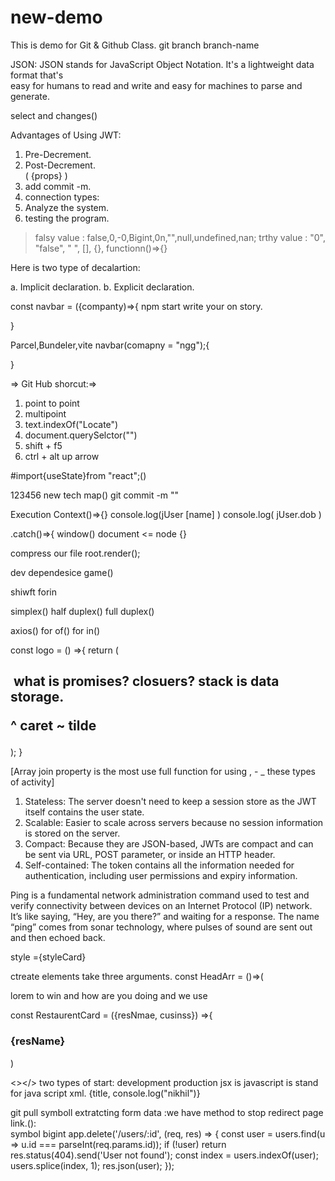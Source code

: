 # new-demo
This is demo for Git &amp; Github Class.
git branch branch-name
      
JSON: JSON stands for JavaScript Object Notation. It's a lightweight data format that's   
easy for humans to read and write and easy for machines to parse and generate.                  
                             
select and changes()                                                             
                                                                                                                
Advantages of Using JWT:                                                                                                                                                       
                                                                                                                                                                                  
1. Pre-Decrement.                                                                                                                                                                                                   
2. Post-Decrement.                                                                                                                                                                              
   ( {props} )                                                                                                                                                                                  
1. add commit -m.                                                                                                                                         
2. connection types:                                                                                                                                                
3. Analyze the system.                                                                    
4. testing the program.              
     
> falsy value : false,0,-0,Bigint,0n,"",null,undefined,nan;
> trthy value : "0", "false", " ", [], {}, functionn()=>{}

Here is two type of decalartion:   

a. Implicit declaration.
b. Explicit declaration.  

const navbar = ({companty)=>{
 npm start
 write your on story.
 
}

Parcel,Bundeler,vite
navbar(comapny = "ngg");{

}

  => Git Hub shorcut:=>
1. point to point
2. multipoint
3. text.indexOf("Locate")
4. document.querySelctor("")
5. shift + f5
6. ctrl + alt up arrow

#import{useState}from "react";()


123456 new tech map()
git commit -m ""

Execution Context()=>{}
console.log(jUser [name] )
console.log( jUser.dob )

.catch()=>{
window()
document <= node {}

compress our file
root.render(<JsxHead />);

dev dependesice
game()

shiwft
forin

simplex()
half duplex()
full duplex()

axios()
for of()
for in()

const logo = () =>{
  return (
  <h2>
  <img alt ="" src="" className = ""/>
  <restaurentCard key ={index} ; 
  import {useState} from "react";
     )
  }

   what is promises?
   closuers?
   stack is data storage.
 
   ^ caret
   ~ tilde
</h2>
 );
}

[Array join property is the most use full function for using , - _ these types of activity]

1. Stateless: The server doesn't need to keep a session store as the JWT itself contains the user state.
2. Scalable: Easier to scale across servers because no session information is stored on the server.
3. Compact: Because they are JSON-based, JWTs are compact and can be sent via URL, POST parameter, or inside an HTTP header.
4. Self-contained: The token contains all the information needed for authentication, including user permissions and expiry information.

Ping is a fundamental network administration command used to test and verify connectivity between devices on an Internet Protocol (IP) network.
It’s like saying, “Hey, are you there?” and waiting for a response.
The name “ping” comes from sonar technology, where pulses of sound are sent out and then echoed back.

style ={styleCard}

ctreate elements take three arguments.
const HeadArr = ()=>(
<p> lorem to win and how  are you doing and we use </p>
</Title>
<Title></Title>
const RestaurentCard = ({resNmae, cusinss}) =>{
<h3>{resName}</h3>
<Restaurent res-add ="Bhilai"
   cusins ="pizza, burger"/>

)

<></>
two types of start:
development
production
jsx is javascript is stand for java script xml.
{title, console.log("nikhil")}

git pull
symboll
extratcting form data :we have method to stop redirect page link.():  
symbol
bigint
app.delete('/users/:id', (req, res) => {
  const user = users.find(u => u.id === parseInt(req.params.id));
  if (!user) return res.status(404).send('User not found');
  const index = users.indexOf(user);
  users.splice(index, 1);
  res.json(user);
});

